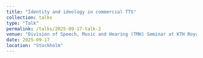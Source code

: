 ```yaml
---
title: "Identity and ideology in commercial TTS"
collection: talks
type: "Talk"
permalink: /talks/2025-09-17-talk-2
venue: "Division of Speech, Music and Hearing (TMH) Seminar at KTH Royal Institute of Technology"
date: 2025-09-17
location: "Stockholm"
---
```


